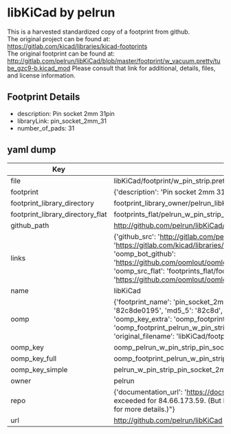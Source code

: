 # libKiCad by pelrun  
This is a harvested standardized copy of a footprint from github.  
The original project can be found at:  
https://gitlab.com/kicad/libraries/kicad-footprints  
The original footprint can be found at:
http://gitlab.com/pelrun/libKiCad/blob/master/footprint/w_vacuum.pretty/tube_gzc9-b.kicad_mod
Please consult that link for additional, details, files, and license information.  
## Footprint Details
* description: Pin socket 2mm 31pin  
* libraryLink: pin_socket_2mm_31  
* number_of_pads: 31  
## yaml dump  
| Key | Value |  
| --- | --- |  
| file | libKiCad/footprint/w_pin_strip.pretty/pin_socket_2mm_31.kicad_mod |  
| footprint | {'description': 'Pin socket 2mm 31pin', 'libraryLink': 'pin_socket_2mm_31', 'number_of_pads': 31} |  
| footprint_library_directory | footprint_library_owner/pelrun_libKiCad |  
| footprint_library_directory_flat | footprints_flat/pelrun_w_pin_strip_pin_socket_2mm_31/working |  
| github_path | http://github.com/pelrun/libKiCad/blob/master/footprint/w_pin_strip.pretty/pin_socket_2mm_31.kicad_mod |  
| links | {'github_src': 'http://gitlab.com/pelrun/libKiCad/blob/master/footprint/w_vacuum.pretty/tube_gzc9-b.kicad_mod', 'github_src_repo': 'https://gitlab.com/kicad/libraries/kicad-footprints', 'oomp_bot': 'footprints/pelrun_w_pin_strip_pin_socket_2mm_31/working', 'oomp_bot_github': 'https://github.com/oomlout/oomlout_oomp_footprint_bot/tree/main/footprints/pelrun_w_pin_strip_pin_socket_2mm_31/working', 'oomp_src_flat': 'footprints_flat/footprints_flat/pelrun_w_pin_strip_pin_socket_2mm_31/working', 'oomp_src_flat_github': 'https://github.com/oomlout/oomlout_oomp_footprint_src/tree/main/footprints_flat/pelrun_w_pin_strip_pin_socket_2mm_31/working'} |  
| name | libKiCad |  
| oomp | {'footprint_name': 'pin_socket_2mm_31', 'library_name': 'w_pin_strip', 'md5': '82c8de019544d1d3277f9f733b7a9a47', 'md5_10': '82c8de0195', 'md5_5': '82c8d', 'md5_6': '82c8de', 'oomp_key': 'oomp_pelrun_w_pin_strip_pin_socket_2mm_31', 'oomp_key_extra': 'oomp_footprint_pelrun_w_pin_strip_pin_socket_2mm_31', 'oomp_key_full': 'oomp_footprint_pelrun_w_pin_strip_pin_socket_2mm_31_82c8de', 'oomp_key_simple': 'pelrun_w_pin_strip_pin_socket_2mm_31', 'original_filename': 'libKiCad/footprint/w_pin_strip.pretty/pin_socket_2mm_31.kicad_mod', 'owner_name': 'pelrun'} |  
| oomp_key | oomp_pelrun_w_pin_strip_pin_socket_2mm_31 |  
| oomp_key_full | oomp_footprint_pelrun_w_pin_strip_pin_socket_2mm_31 |  
| oomp_key_simple | pelrun_w_pin_strip_pin_socket_2mm_31 |  
| owner | pelrun |  
| repo | {'documentation_url': 'https://docs.github.com/rest/overview/resources-in-the-rest-api#rate-limiting', 'message': "API rate limit exceeded for 84.66.173.59. (But here's the good news: Authenticated requests get a higher rate limit. Check out the documentation for more details.)"} |  
| url | http://github.com/pelrun/libKiCad |  

